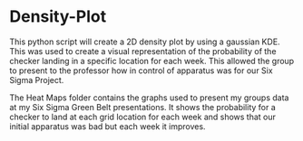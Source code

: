 # Density-Plot

This python script will create a 2D density plot by using a gaussian KDE. This was used to create a visual representation of the probability of the checker landing in a specific location for each week. This allowed the group to present to the professor how in control of apparatus was for our Six Sigma Project.

The Heat Maps folder contains the graphs used to present my groups data at my Six Sigma Green Belt presentations. It shows the probability for a checker to land at each grid location for each week and shows that our initial apparatus was bad but each week it improves.
